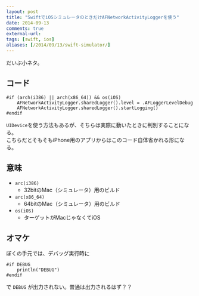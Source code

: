 ```yaml
---
layout: post
title: "SwiftでiOSシミュレータのときだけAFNetworkActivityLoggerを使う"
date: 2014-09-13
comments: true
external-url: 
tags: [swift, ios]
aliases: [/2014/09/13/swift-simulator/]
---
```


だいぶ小ネタ。

## コード

```
#if (arch(i386) || arch(x86_64)) && os(iOS)
    AFNetworkActivityLogger.sharedLogger().level = .AFLoggerLevelDebug
    AFNetworkActivityLogger.sharedLogger().startLogging()
#endif
```

`UIDevice`を使う方法もあるが、そちらは実際に動いたときに判別することになる。  
こちらだとそもそもiPhone用のアプリからはこのコード自体省かれる形になる。

## 意味

- `arc(i386)`
    - 32bitのMac（シミュレータ）用のビルド
- `arc(x86_64)`
    - 64bitのMac（シミュレータ）用のビルド
- `os(iOS)`
    - ターゲットがMacじゃなくてiOS

## オマケ

ぼくの手元では、デバッグ実行時に

```
#if DEBUG
    println("DEBUG")
#endif
```

で `DEBUG` が出力されない。普通は出力されるはず？？
